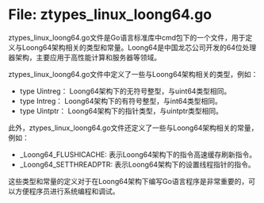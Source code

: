 # File: ztypes_linux_loong64.go

ztypes_linux_loong64.go文件是Go语言标准库中cmd包下的一个文件，用于定义与Loong64架构相关的类型和常量。Loong64是中国龙芯公司开发的64位处理器架构，主要应用于高性能计算和服务器等领域。

ztypes_linux_loong64.go文件中定义了一些与Loong64架构相关的类型，例如：

- type Uintreg： Loong64架构下的无符号整型，与uint64类型相同。
- type Intreg： Loong64架构下的有符号整型，与int64类型相同。
- type Uintptr： Loong64架构下的指针类型，与uintptr类型相同。

此外，ztypes_linux_loong64.go文件还定义了一些与Loong64架构相关的常量，例如：

- _Loong64_FLUSHICACHE: 表示Loong64架构下的指令高速缓存刷新指令。
- _Loong64_SETTHREADPTR: 表示Loong64架构下的设置线程指针的指令。

这些类型和常量的定义对于在Loong64架构下编写Go语言程序是非常重要的，可以方便程序员进行系统编程和调试。

